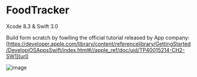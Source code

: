 # FoodTracker
Xcode 8.3 &amp; Swift 3.0 

Build form scratch by fowlling the official tutorial released by App company: [https://developer.apple.com/library/content/referencelibrary/GettingStarted/DevelopiOSAppsSwift/index.html#//apple_ref/doc/uid/TP40015214-CH2-SW1](url) 


![image](https://cloud.githubusercontent.com/assets/22356188/25635386/f1ff0348-2f4b-11e7-8d1e-5917921531d0.png)
